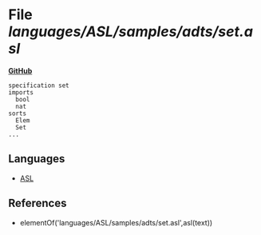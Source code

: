 # File _languages/ASL/samples/adts/set.asl_
**[GitHub](https://github.com/softlang/yas/blob/master/languages/ASL/samples/adts/set.asl)**
```
specification set
imports
  bool
  nat
sorts
  Elem
  Set
...
```

## Languages
* [ASL](../languages/ASL.md)

## References
* elementOf('languages/ASL/samples/adts/set.asl',asl(text))
